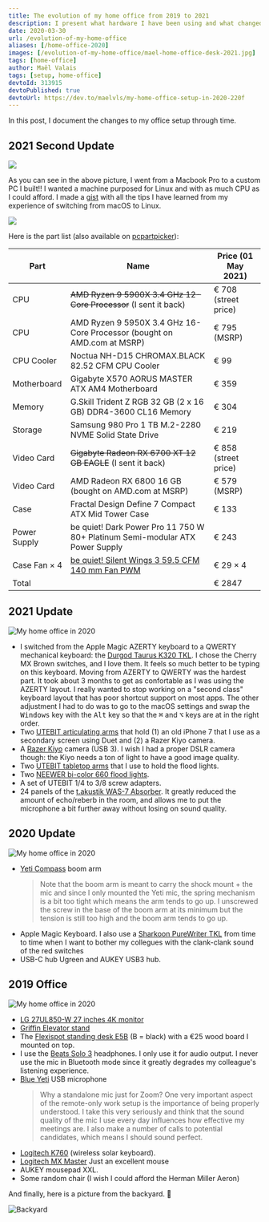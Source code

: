 ```yaml
---
title: The evolution of my home office from 2019 to 2021
description: I present what hardware I have been using and what changed between 2019 and 2021!
date: 2020-03-30
url: /evolution-of-my-home-office
aliases: [/home-office-2020]
images: [/evolution-of-my-home-office/mael-home-office-desk-2021.jpg]
tags: [home-office]
author: Maël Valais
tags: [setup, home-office]
devtoId: 313915
devtoPublished: true
devtoUrl: https://dev.to/maelvls/my-home-office-setup-in-2020-220f
---
```


In this post, I document the changes to my office setup through time.

## 2021 Second Update

![](mael-home-office-desk-2021-06-18.jpg)

As you can see in the above picture, I went from a Macbook Pro to a custom PC I built!! I wanted a machine purposed for Linux and with as much CPU as I could afford. I made a [gist](https://gist.github.com/maelvls/3028862dd516005403cf728f4705f4bb) with all the tips I have learned from my experience of switching from macOS to Linux.

![](mael-home-office-desk-2021-06-18-close-up-pc.jpg)

Here is the part list (also available on [pcpartpicker](https://pcpartpicker.com/list/FcxPkX)):

| Part         | Name                                                                                        | Price (01 May 2021)  |
| ------------ | ------------------------------------------------------------------------------------------- | -------------------- |
| CPU          | ~~AMD Ryzen 9 5900X 3.4 GHz 12-Core Processor~~ (I sent it back)                            | € 708 (street price) |
| CPU          | AMD Ryzen 9 5950X 3.4 GHz 16-Core Processor (bought on AMD.com at MSRP)                     | € 795 (MSRP)         |
| CPU Cooler   | Noctua NH-D15 CHROMAX.BLACK 82.52 CFM CPU Cooler                                            | € 99                 |
| Motherboard  | Gigabyte X570 AORUS MASTER ATX AM4 Motherboard                                              | € 359                |
| Memory       | G.Skill Trident Z RGB 32 GB (2 x 16 GB) DDR4-3600 CL16 Memory                               | € 304                |
| Storage      | Samsung 980 Pro 1 TB M.2-2280 NVME Solid State Drive                                        | € 219                |
| Video Card   | ~~Gigabyte Radeon RX 6700 XT 12 GB EAGLE~~ (I sent it back)                                 | € 858 (street price) |
| Video Card   | AMD Radeon RX 6800 16 GB (bought on AMD.com at MSRP)                                        | € 579 (MSRP)         |
| Case         | Fractal Design Define 7 Compact ATX Mid Tower Case                                          | € 133                |
| Power Supply | be quiet! Dark Power Pro 11 750 W 80+ Platinum Semi-modular ATX Power Supply                | € 243                |
| Case Fan × 4 | [be quiet! Silent Wings 3 59.5 CFM 140 mm Fan PWM](https://www.bequiet.com/en/casefans/717) | € 29 × 4             |
| Total        |                                                                                             | € 2847               |

## 2021 Update

![My home office in 2020](mael-home-office-desk-2021.jpg)

- I switched from the Apple Magic AZERTY keyboard to a QWERTY mechanical keyboard: the [Durgod Taurus K320 TKL](https://www.amazon.com/DURGOD-Mechanical-Interface-Tenkeyless-Anti-Ghosting/dp/B07B8J6C3C). I chose the Cherry MX Brown switches, and I love them. It feels so much better to be typing on this keyboard. Moving from AZERTY to QWERTY was the hardest part. It took about 3 months to get as confortable as I was using the AZERTY layout. I really wanted to stop working on a "second class" keyboard layout that has poor shortcut support on most apps. The other adjustment I had to do was to go to the macOS settings and swap the <kbd>Windows</kbd> key with the <kbd>Alt</kbd> key so that the <kbd>⌘</kbd> and <kbd/>⌥</kbd> keys are at in the right order.
- Two [UTEBIT articulating arms](https://www.amazon.com/UTEBIT-Upgraded-Articulating-Friction-Adjustable/dp/B07H77KB7R/ref=sr_1_6?dchild=1&keywords=UTEBIT+Desk+Mount+Metal+Tabletop+Light+Stand+Adjustable&qid=1615567111&sr=8-6) that hold (1) an old iPhone 7 that I use as a secondary screen using Duet and (2) a Razer Kiyo camera.
- A [Razer Kiyo](https://www.razer.com/streaming-cameras/razer-kiyo) camera (USB 3). I wish I had a proper DSLR camera though: the Kiyo needs a ton of light to have a good image quality.
- Two [UTEBIT tabletop arms](https://www.amazon.com/UTEBIT-Shooting-Adjustable-Aluminum-Tabletop/dp/B08PYY95LJ/ref=sr_1_3?dchild=1&keywords=UTEBIT+Desk+Mount+Metal+Tabletop+Light+Stand+Adjustable&qid=1615567111&sr=8-3) that I use to hold the flood lights.
- Two [NEEWER bi-color 660 flood lights](https://www.amazon.com/Neewer-Pieces-Bi-color-Video-Light/dp/B06XW3B81V).
- A set of UTEBIT 1/4 to 3/8 screw adapters.
- 24 panels of the [t.akustik WAS-7 Absorber](https://www.thomann.de/gb/the_takustik_was7_absorber_8erset.htm). It greatly reduced the amount of echo/reberb in the room, and allows me to put the microphone a bit further away without losing on sound quality.

## 2020 Update

![My home office in 2020](mael-home-office-desk-2020.jpg)

- [Yeti Compass](https://www.bluedesigns.com/products/compass) boom arm
  > Note that the boom arm is meant to carry the shock mount + the mic and since I only mounted the Yeti mic, the spring mechanism is a bit too tight which means the arm tends to go up. I unscrewed the screw in the base of the boom arm at its minimum but the tension is still too high and the boom arm tends to go up.
- Apple Magic Keyboard. I also use a [Sharkoon PureWriter TKL](https://fr.sharkoon.com/product/PureWriter%20TKL) from time to time when I want to bother my collegues with the clank-clank sound of the red switches
- USB-C hub Ugreen and AUKEY USB3 hub.

## 2019 Office

![My home office in 2020](mael-home-office-desk-2019.jpg)

- [LG 27UL850-W 27 inches 4K monitor](https://www.amazon.com/LG-27UL850-W-Display-DisplayHDR-Connectivity/dp/B07MKT1W65/ref=cm_cr_arp_d_product_top?ie=UTF8)
- [Griffin Elevator stand](https://griffintechnology.com/products/elevator)
- The [Flexispot standing desk E5B](https://www.amazon.co.uk/FlexiSpot-Adjustable-Electric-Standing-Automatic/dp/B071G2NSRP/ref=sr_1_fkmr0_1?keywords=flexispot%2BE5B&qid=1563776981&s=electronics&sr=8-1-fkmr0&th=1) (B = black) with a €25 wood board I mounted on top.
- I use the [Beats Solo 3](https://www.beatsbydre.com/headphones/solo3-wireless) headphones. I only use it for audio output. I never use the mic in Bluetooth mode since it greatly degrades my colleague's listening experience.
- [Blue Yeti](https://www.bluedesigns.com/products/yeti) USB microphone
  > Why a standalone mic just for Zoom? One very important aspect of the remote-only work setup is the importance of being properly understood. I take this very seriously and think that the sound quality of the mic I use every day influences how effective my meetings are. I also make a number of calls to potential candidates, which means I should sound perfect.
- [Logitech K760](https://www.amazon.com/Logitech-Wireless-Solar-Kebyoard-iPhone/dp/B007VL8Y2C) (wireless solar keyboard).
- [Logitech MX Master](https://www.amazon.co.uk/Logitech-Master-Wireless-Bluetooth-Windows/dp/B00ULNAOMA) Just an excellent mouse
- AUKEY mousepad XXL.
- Some random chair (I wish I could afford the Herman Miller Aeron)

<!--
## Cool software stuff

- USB overdrive (the default macOS mouse acceleration drives me crazy; also
  allows me to invert up/down scolling for the mouse only; I keep "natural
  scrolling" turned on in the system settings)
- HyperSwitch for switching between windows with <kbd>alt+tab</kbd> (<kbd>cmd+tab</kbd> only allows to switch between apps)
- iTerm 2 + zsh + antigen + async prompt theme (agkozak-zsh-prompt) + tons
  of stuff around command line
-->

And finally, here is a picture from the backyard. 🙂

![Backyard](at-maels.jpg)
